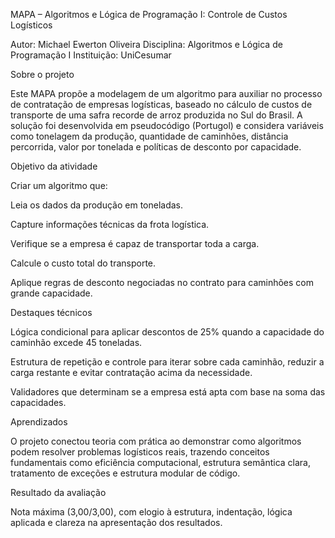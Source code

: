 MAPA – Algoritmos e Lógica de Programação I: Controle de Custos Logísticos

Autor: Michael Ewerton Oliveira Disciplina: Algoritmos e Lógica de Programação I Instituição: UniCesumar

Sobre o projeto

Este MAPA propõe a modelagem de um algoritmo para auxiliar no processo de contratação de empresas logísticas, baseado no cálculo de custos de transporte de uma safra recorde de arroz produzida no Sul do Brasil. A solução foi desenvolvida em pseudocódigo (Portugol) e considera variáveis como tonelagem da produção, quantidade de caminhões, distância percorrida, valor por tonelada e políticas de desconto por capacidade.

Objetivo da atividade

Criar um algoritmo que:

Leia os dados da produção em toneladas.

Capture informações técnicas da frota logística.

Verifique se a empresa é capaz de transportar toda a carga.

Calcule o custo total do transporte.

Aplique regras de desconto negociadas no contrato para caminhões com grande capacidade.

Destaques técnicos

Lógica condicional para aplicar descontos de 25% quando a capacidade do caminhão excede 45 toneladas.

Estrutura de repetição e controle para iterar sobre cada caminhão, reduzir a carga restante e evitar contratação acima da necessidade.

Validadores que determinam se a empresa está apta com base na soma das capacidades.

Aprendizados

O projeto conectou teoria com prática ao demonstrar como algoritmos podem resolver problemas logísticos reais, trazendo conceitos fundamentais como eficiência computacional, estrutura semântica clara, tratamento de exceções e estrutura modular de código.

Resultado da avaliação

Nota máxima (3,00/3,00), com elogio à estrutura, indentação, lógica aplicada e clareza na apresentação dos resultados.
